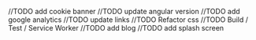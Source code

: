 //TODO add cookie banner
//TODO update angular version
//TODO add google analytics
//TODO update links
//TODO Refactor css
//TODO Build / Test / Service Worker
//TODO add blog
//TODO add splash screen


